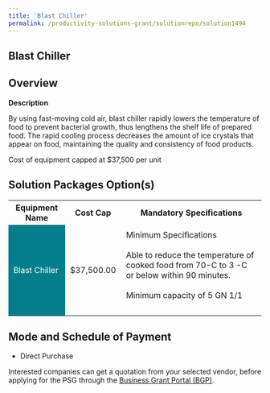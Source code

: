 ```yaml
---
title: 'Blast Chiller'
permalink: /productivity-solutions-grant/solutionrepo/solution1494
---
```


## Blast Chiller

## Overview

**Description**

By using fast-moving cold air, blast chiller rapidly lowers the temperature of food to prevent bacterial growth, thus lengthens the shelf life of prepared food. The rapid cooling process decreases the amount of ice crystals that appear on food, maintaining the quality and consistency of food products.

Cost of equipment capped at $37,500 per unit 


## Solution Packages Option(s)

<table>
<tr>
<th><b>Equipment Name</b></th>
<th><b>Cost Cap</b></th>
<th><b>Mandatory Specifications</b></th>
</tr>
<tr>
<td style='padding: 10px; background-color: #037E8A; color: #FFFFFF;'>Blast Chiller</td>
<td style='padding: 10px;'>$37,500.00</td>
<td style='padding: 10px;'>Minimum Specifications<br><br>Able to reduce the temperature of cooked food from 70-C to 3 -C or below within 90 minutes.<br><br>Minimum capacity of 5 GN 1/1<br><br></td>
</tr>
</table>

## Mode and Schedule of Payment

 - Direct Purchase

Interested companies can get a quotation from your selected vendor, before applying for the PSG through the <a href='https://www.businessgrants.gov.sg/' target='_blank' rel='noopener'>Business Grant Portal (BGP)</a>.

<script src="/jquery/resize-tables.js"></script>
